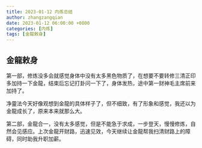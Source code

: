 ```yaml
---
title: 2023-01-12 内炼总结
author: zhangzangqian
date: 2023-01-12 06:00:00 +0800
categories: [内炼]
tags: [金龍敕身]
---
```


## 金龍敕身

第一部，修炼没多会就感觉身体中没有太多黑色物质了，在想要不要转修三清正印多加持一下金龍，结束后忘记打卦问一下了，身体发热，途中第一财神毛主席前来加持了。

净靈法今天好像观想到金龍的具体样子了，但不细致，有了形象和感觉，我还以为金龍成长了，原来本来就那么大。

第二部，金龍合一，没有太多感觉，但是不能急于求成，一步登天，慢慢修炼，自然会见感应。上次金龍开财路，迅速见效，今天继续让金龍帮我扫清财路上的障碍，同时助我升职加薪。